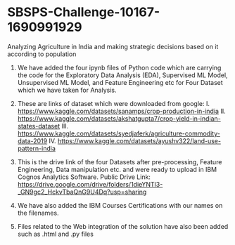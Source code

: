 # SBSPS-Challenge-10167-1690991929
Analyzing Agriculture in India and making strategic decisions based on it according to population

1. We have added the four ipynb files of Python code which are carrying the code for the Exploratory Data Analysis (EDA), Supervised ML Model, Unsupervised ML Model, and Feature Engineering etc for Four Dataset which we have taken for Analysis.
   
2. These are links of dataset which were downloaded from google:
         I. https://www.kaggle.com/datasets/sanamps/crop-production-in-india
         II. https://www.kaggle.com/datasets/akshatgupta7/crop-yield-in-indian-states-dataset
         III. https://www.kaggle.com/datasets/syedjaferk/agriculture-commodity-data-2019
         IV. https://www.kaggle.com/datasets/ayushv322/land-use-pattern-india

   
4. This is the drive link of the four Datasets after pre-processing, Feature Engineering, Data manipulation etc. and were ready to upload in IBM Cognos Analytics Software.
         Public Drive Link: https://drive.google.com/drive/folders/1dieYNTl3-_GN9gc2_HckvTbaQnG9U4Dq?usp=sharing

5. We have also added the IBM Courses Certifications with our names on the filenames.

6. Files related to the Web integration of the solution have also been added such as .html and .py files 
    
